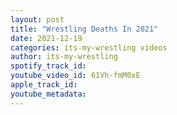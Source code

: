 ```yaml
---
layout: post
title: "Wrestling Deaths In 2021"
date: 2021-12-19
categories: its-my-wrestling videos
author: its-my-wrestling
spotify_track_id: 
youtube_video_id: 61Vh-fmM0xE
apple_track_id: 
youtube_metadata: 
---
```

